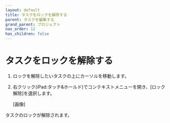 ```yaml
---
layout: default
title: タスクをロックを解除する
parent: タスクを編集する
grand_parent: プロジェクト
nav_order: 12
has_children: false
---
```


# タスクをロックを解除する

1. ロックを解除したいタスクの上にカーソルを移動します。
2. 右クリック(iPad:タッチ&ホールド)でコンテキストメニューを開き、[ロック解除]を選択します。
    
    [画像]

タスクのロックが解除されます。